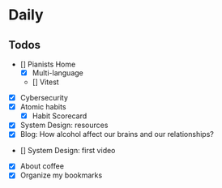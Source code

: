 # Daily

## Todos

- [] Pianists Home
    - [x] Multi-language
    - [] Vitest
- [x] Cybersecurity
- [x] Atomic habits
    - [x] Habit Scorecard
- [x] System Design: resources
- [x] Blog: How alcohol affect our brains and our relationships?
- [] System Design: first video
- [x] About coffee
- [x] Organize my bookmarks
